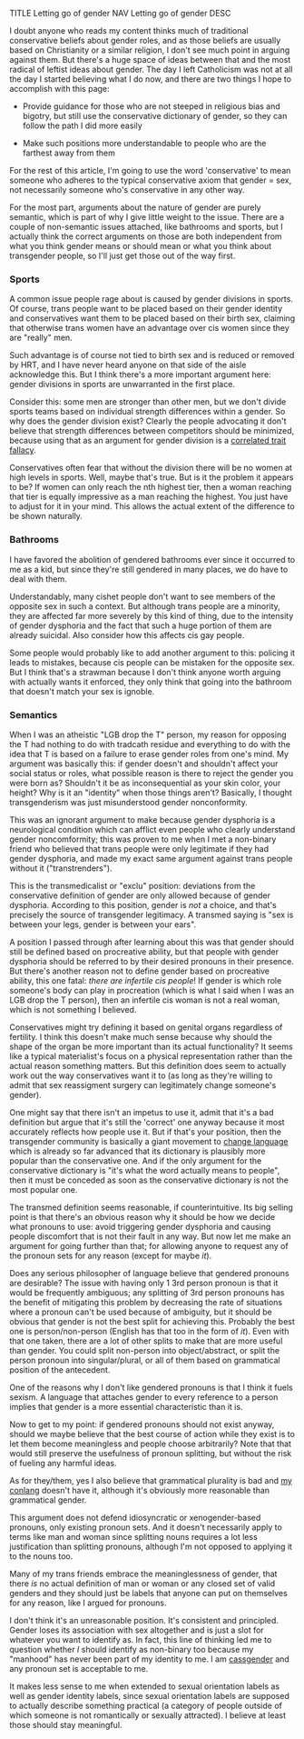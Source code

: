 TITLE Letting go of gender
NAV Letting go of gender
DESC

I doubt anyone who reads my content thinks much of traditional conservative beliefs about gender roles, and as those beliefs are usually based on Christianity or a similar religion, I don't see much point in arguing against them. But there's a huge space of ideas between that and the most radical of leftist ideas about gender. The day I left Catholicism was not at all the day I started believing what I do now, and there are two things I hope to accomplish with this page:

* Provide guidance for those who are not steeped in religious bias and bigotry, but still use the conservative dictionary of gender, so they can follow the path I did more easily

* Make such positions more understandable to people who are the farthest away from them

For the rest of this article, I'm going to use the word 'conservative' to mean someone who adheres to the typical conservative axiom that gender = sex, not necessarily someone who's conservative in any other way.

For the most part, arguments about the nature of gender are purely semantic, which is part of why I give little weight to the issue. There are a couple of non-semantic issues attached, like bathrooms and sports, but I actually think the correct arguments on those are both independent from what you think gender means or should mean or what you think about transgender people, so I'll just get those out of the way first.

### Sports

A common issue people rage about is caused by gender divisions in sports. Of course, trans people want to be placed based on their gender identity and conservatives want them to be placed based on their birth sex, claiming that otherwise trans women have an advantage over cis women since they are "really" men.

Such advantage is of course not tied to birth sex and is reduced or removed by HRT, and I have never heard anyone on that side of the aisle acknowledge this. But I think there's a more important argument here: gender divisions in sports are unwarranted in the first place.

Consider this: some men are stronger than other men, but we don't divide sports teams based on individual strength differences within a gender. So why does the gender division exist? Clearly the people advocating it don't believe that strength differences between competitors should be minimized, because using that as an argument for gender division is a [correlated trait fallacy](/argument/correlated_trait).

Conservatives often fear that without the division there will be no women at high levels in sports. Well, maybe that's true. But is it the problem it appears to be? If women can only reach the nth highest tier, then a woman reaching that tier is equally impressive as a man reaching the highest. You just have to adjust for it in your mind. This allows the actual extent of the difference to be shown naturally.

### Bathrooms

I have favored the abolition of gendered bathrooms ever since it occurred to me as a kid, but since they're still gendered in many places, we do have to deal with them.

Understandably, many cishet people don't want to see members of the opposite sex in such a context. But although trans people are a minority, they are affected far more severely by this kind of thing, due to the intensity of gender dysphoria and the fact that such a huge portion of them are already suicidal. Also consider how this affects cis gay people.

Some people would probably like to add another argument to this: policing it leads to mistakes, because cis people can be mistaken for the opposite sex. But I think that's a strawman because I don't think anyone worth arguing with actually wants it enforced, they only think that going into the bathroom that doesn't match your sex is ignoble.

### Semantics

When I was an atheistic "LGB drop the T" person, my reason for opposing the T had nothing to do with tradcath residue and everything to do with the idea that T is based on a failure to erase gender roles from one's mind. My argument was basically this: if gender doesn't and shouldn't affect your social status or roles, what possible reason is there to reject the gender you were born as? Shouldn't it be as inconsequential as your skin color, your height? Why is it an "identity" when those things aren't? Basically, I thought transgenderism was just misunderstood gender nonconformity.

This was an ignorant argument to make because gender dysphoria is a neurological condition which can afflict even people who clearly understand gender noncomformity; this was proven to me when I met a non-binary friend who believed that trans people were only legitimate if they had gender dysphoria, and made my exact same argument against trans people without it ("transtrenders").

This is the transmedicalist or "exclu" position: deviations from the conservative definition of gender are only allowed because of gender dysphoria. According to this position, gender is *not* a choice, and that's precisely the source of transgender legitimacy. A transmed saying is "sex is between your legs, gender is between your ears".

A position I passed through after learning about this was that gender should still be defined based on procreative ability, but that people with gender dysphoria should be referred to by their desired pronouns in their presence. But there's another reason not to define gender based on procreative ability, this one fatal: *there are infertile cis people*! If gender is which role someone's body can play in procreation (which is what I said when I was an LGB drop the T person), then an infertile cis woman is not a real woman, which is not something I believed.

Conservatives might try defining it based on genital organs regardless of fertility. I think this doesn't make much sense because why should the shape of the organ be more important than its actual functionality? It seems like a typical materialist's focus on a physical representation rather than the actual reason something matters. But this definition does seem to actually work out the way conservatives want it to (as long as they're willing to admit that sex reassigment surgery can legitimately change someone's gender).

<!--Another option is to define gender based on secondary sex characteristics. This would mean that at least trans people who undergo hormone replacement therapy (but not surgery) to the point of primarily having the secondary sex characteristics of the opposite sex legitimately change their gender. Also note that [it's possible for people who take HRT to be fertile *in the role of their birth sex*](https://transcare.ucsf.edu/guidelines/fertility), meaning it fails to avoid conclusions like "men can get pregnant".

This definition also has the consequence that, due to the existence of HRT (if not just due to natural variances in hormone levels), gender is a spectrum. Which is something that almost everyone trying to invalidate trans people also wants to reject.

You *could* argue that gender should be defined as reproductive ability for people who are fertile in either role and as secondary sex characteristics for people who aren't. But even that wouldn't avoid the consequence that gender is a spectrum. And using a multi-layered definition loses the elegance of either of them; what's the actual impetus to use that definition?-->

One might say that there isn't an impetus to use it, admit that it's a bad definition but argue that it's still the 'correct' one anyway because it most accurately reflects how people use it. But if that's your position, then the transgender community is basically a giant movement to [change language](/argument/changing_language) which is already so far advanced that its dictionary is plausibly more popular than the conservative one. And if the only argument for the conservative dictionary is "it's what the word actually means to people", then it must be conceded as soon as the conservative dictionary is not the most popular one.

The transmed definition seems reasonable, if counterintuitive. Its big selling point is that there's an obvious reason why it should be how we decide what pronouns to use: avoid triggering gender dysphoria and causing people discomfort that is not their fault in any way. But now let me make an argument for going further than that; for allowing anyone to request any of the pronoun sets for any reason (except for maybe *it*).

Does any serious philosopher of language believe that gendered pronouns are desirable? The issue with having only 1 3rd person pronoun is that it would be frequently ambiguous; any splitting of 3rd person pronouns has the benefit of mitigating this problem by decreasing the rate of situations where a pronoun can't be used because of ambiguity, but it should be obvious that gender is not the best split for achieving this. Probably the best one is person/non-person (English has that too in the form of *it*). Even with that one taken, there are a lot of other splits to make that are more useful than gender. You could split non-person into object/abstract, or split the person pronoun into singular/plural, or all of them based on grammatical position of the antecedent.

One of the reasons why I don't like gendered pronouns is that I think it fuels sexism. A language that attaches gender to every reference to a person implies that gender is a more essential characteristic than it is.

Now to get to my point: if gendered pronouns should not exist anyway, should we maybe believe that the best course of action while they exist is to let them become meaningless and people choose arbitrarily? Note that that would still preserve the usefulness of pronoun splitting, but without the risk of fueling any harmful ideas.

As for they/them, yes I also believe that grammatical plurality is bad and [my conlang](/spem/) doesn't have it, although it's obviously more reasonable than grammatical gender.

This argument does not defend idiosyncratic or xenogender-based pronouns, only existing pronoun sets. And it doesn't necessarily apply to terms like man and woman since splitting nouns requires a lot less justification than splitting pronouns, although I'm not opposed to applying it to the nouns too.

Many of my trans friends embrace the meaninglessness of gender, that there *is* no actual definition of man or woman or any closed set of valid genders and they should just be labels that anyone can put on themselves for any reason, like I argued for pronouns.

I don't think it's an unreasonable position. It's consistent and principled. Gender loses its association with sex altogether and is just a slot for whatever you want to identify as. In fact, this line of thinking led me to question whether *I* should identify as non-binary too because my "manhood" has never been part of my identity to me. I am [cassgender](https://lgbta.wikia.org/wiki/Cassgender) and any pronoun set is acceptable to me.

It makes less sense to me when extended to sexual orientation labels as well as gender identity labels, since sexual orientation labels are supposed to actually describe something practical (a category of people outside of which someone is not romantically or sexually attracted). I believe at least those should stay meaningful.
